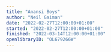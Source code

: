 ```yaml
---
title: "Anansi Boys"
author: "Neil Gaiman"
date: "2022-02-27T12:00:00+01:00"
started: "2022-02-27T12:00:00+01:00"
finished: "2022-03-14T12:00:00+01:00"
openlibraryID: "OL679266W"
---
```

